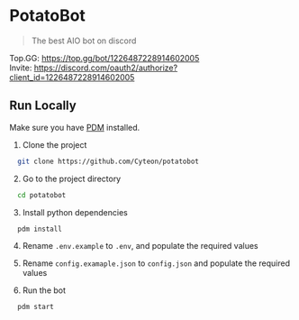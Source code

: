 # PotatoBot
> The best AIO bot on discord

Top.GG: https://top.gg/bot/1226487228914602005 \
Invite: https://discord.com/oauth2/authorize?client_id=1226487228914602005


## Run Locally
Make sure you have [PDM](https://pdm-project.org/) installed.

1. Clone the project

```bash
  git clone https://github.com/Cyteon/potatobot
```

2. Go to the project directory

```bash
  cd potatobot
```

3. Install python dependencies

```bash
  pdm install
```

4. Rename `.env.example` to `.env`, and populate the required values
5. Rename `config.examaple.json` to `config.json` and populate the required values

6. Run the bot

```bash
  pdm start
```

